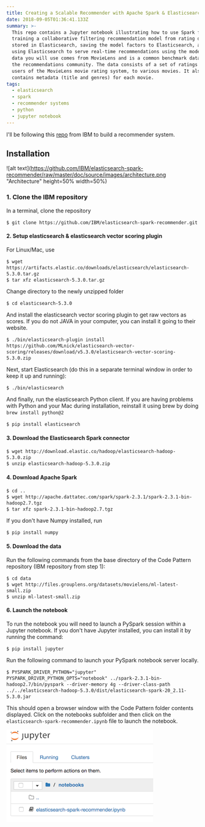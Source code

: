 ```yaml
---
title: Creating a Scalable Recommender with Apache Spark & Elasticsearch
date: 2018-09-05T01:36:41.133Z
summary: >-
  This repo contains a Jupyter notebook illustrating how to use Spark for
  training a collaborative filtering recommendation model from rating data
  stored in Elasticsearch, saving the model factors to Elasticsearch, and then
  using Elasticsearch to serve real-time recommendations using the model. The
  data you will use comes from MovieLens and is a common benchmark dataset in
  the recommendations community. The data consists of a set of ratings given by
  users of the MovieLens movie rating system, to various movies. It also
  contains metadata (title and genres) for each movie.
tags:
  - elasticsearch
  - spark
  - recommender systems
  - python
  - jupyter notebook
---
```

I'll be following this [repo](https://github.com/IBM/elasticsearch-spark-recommender) from IBM to build a recommender system.

## Installation

![alt text](https://github.com/IBM/elasticsearch-spark-recommender/raw/master/doc/source/images/architecture.png "Architecture" height=50% width=50%)

### 1. Clone the IBM repository

In a terminal, clone the repository

```
$ git clone https://github.com/IBM/elasticsearch-spark-recommender.git
```

#### 2. Setup elasticsearch & elasticsearch vector scoring plugin

For Linux/Mac, use

```
$ wget https://artifacts.elastic.co/downloads/elasticsearch/elasticsearch-5.3.0.tar.gz
$ tar xfz elasticsearch-5.3.0.tar.gz
```

Change directory to the newly unzipped folder

```
$ cd elasticsearch-5.3.0
```

And install the elasticsearch vector scoring plugin to get raw vectors as scores. If you do not JAVA in your computer, you can install it going to their website.

```
$ ./bin/elasticsearch-plugin install https://github.com/MLnick/elasticsearch-vector-scoring/releases/download/v5.3.0/elasticsearch-vector-scoring-5.3.0.zip
```

Next, start Elasticsearch (do this in a separate terminal window in order to keep it up and running):

```
$ ./bin/elasticsearch
```

And finally, run the elasticsearch Python client. If you are having problems with Python and your Mac during installation, reinstall it using brew by doing `brew install python@2`

```
$ pip install elasticsearch
```

#### 3. Download the Elasticsearch Spark connector

```
$ wget http://download.elastic.co/hadoop/elasticsearch-hadoop-5.3.0.zip
$ unzip elasticsearch-hadoop-5.3.0.zip
```

#### 4. Download Apache Spark

```
$ cd ..
$ wget http://apache.dattatec.com/spark/spark-2.3.1/spark-2.3.1-bin-hadoop2.7.tgz
$ tar xfz spark-2.3.1-bin-hadoop2.7.tgz
```

If you don't have Numpy installed, run

```
$ pip install numpy
```

#### 5. Download the data

Run the following commands from the base directory of the Code Pattern repository (IBM repository from step 1):

```
$ cd data
$ wget http://files.grouplens.org/datasets/movielens/ml-latest-small.zip
$ unzip ml-latest-small.zip
```

#### 6. Launch the notebook

To run the notebook you will need to launch a PySpark session within a Jupyter notebook. If you don't have Jupyter installed, you can install it by running the command:

```
$ pip install jupyter
```

Run the following command to launch your PySpark notebook server locally.

```
$ PYSPARK_DRIVER_PYTHON="jupyter" PYSPARK_DRIVER_PYTHON_OPTS="notebook" ../spark-2.3.1-bin-hadoop2.7/bin/pyspark --driver-memory 4g --driver-class-path ../../elasticsearch-hadoop-5.3.0/dist/elasticsearch-spark-20_2.11-5.3.0.jar
```
This should open a browser window with the Code Pattern folder contents displayed. Click on the notebooks subfolder and then click on the ```elasticsearch-spark-recommender.ipynb``` file to launch the notebook.


![alt text](https://github.com/IBM/elasticsearch-spark-recommender/raw/master/doc/source/images/launch-notebook.png "jupyter notebook")
